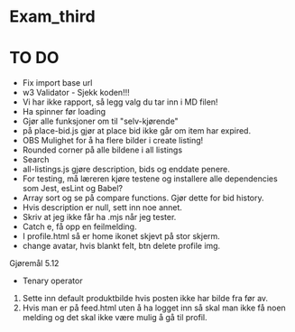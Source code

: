 # Exam_third

# TO DO

- Fix import base url
- w3 Validator - Sjekk koden!!!
- Vi har ikke rapport, så legg valg du tar inn i MD filen!
- Ha spinner før loading
- Gjør alle funksjoner om til "selv-kjørende"
- på place-bid.js gjør at place bid ikke går om item har expired.
- OBS Mulighet for å ha flere bilder i create listing!
- Rounded corner på alle bildene i all listings
- Search
- all-listings.js gjøre description, bids og enddate penere.
- For testing, må læreren kjøre testene og installere alle dependencies som Jest, esLint og Babel?
- Array sort og se på compare functions. Gjør dette for bid history.
- Hvis description er null, sett inn noe annet.
- Skriv at jeg ikke får ha .mjs når jeg tester.
- Catch e, få opp en feilmelding.
- I profile.html så er home ikonet skjevt på stor skjerm.
- change avatar, hvis blankt felt, btn delete profile img.

Gjøremål 5.12

- Tenary operator

1. Sette inn default produktbilde hvis posten ikke har bilde fra før av.
2. Hvis man er på feed.html uten å ha logget inn så skal man ikke få noen melding og det skal ikke være mulig å gå til profil.
